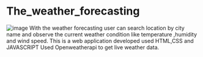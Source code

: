 # The_weather_forecasting
![image](https://github.com/Meghana-2003/The_weather_forecasting/assets/85192350/28e17918-fb14-4e08-897c-e9e81714300e)
With the weather forecasting user can search location by city name and observe the current weather condition like temperature ,humidity and wind speed.
This is a web application developed used HTML,CSS and JAVASCRIPT
Used Openweatherapi to get live weather data.

